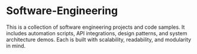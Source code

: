 # Software-Engineering
This is a collection of software engineering projects and code samples. It includes automation scripts, API integrations, design patterns, and system architecture demos. Each is built with scalability, readability, and modularity in mind.
